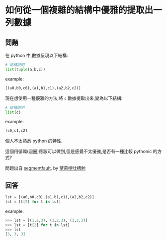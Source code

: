 # 如何從一個複雜的結構中優雅的提取出一列數據

## 問題

在 python 中,數據呈現以下結構:

```python
# 結構說明
list(tuple(a,b,c))
```

example: 

```python
[(a0,b0,c0),(a1,b1,c1),(a2,b2,c2)] 
```

現在想使用一種優雅的方法,將 `c` 數據提取出來,變為以下結構:

```python
# 結構說明
list(c)
```
example: 

```python
[c0,c1,c2]
```

個人不太熟悉 python 的特性.

這個用循環(迴圈)應該可以做到,但是感覺不太優雅,是否有一種比較 pythonic 的方式?

問題出自 [segmentfault](https://segmentfault.com/q/1010000005975906), by [萝莉控吐槽勉](https://segmentfault.com/u/luolikongtucaomian)

## 回答

```python
lst = [(a0,b0,c0),(a1,b1,c1),(a2,b2,c2)]
lst = [t[2] for t in lst]
```

example:

```python
>>> lst = [(1,2,3), (1,2,3), (1,2,3)]
>>> lst = [t[2] for t in lst]
>>> lst
[3, 3, 3]
```
